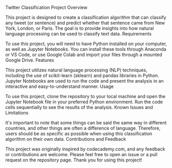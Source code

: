 Twitter Classification Project
Overview

This project is designed to create a classification algorithm that can classify any tweet (or sentence) and predict whether that sentence came from New York, London, or Paris. The goal is to provide insights into how natural language processing can be used to classify text data.
Requirements

To use this project, you will need to have Python installed on your computer, as well as Jupyter Notebooks. You can install these tools through Anaconda or VS Code, or use Google Colab and import your files through a mounted Google Drive.
Features

This project utilizes natural language processing (NLP) techniques, including the use of scikit-learn (sklearn) and pandas libraries in Python. Jupyter Notebooks are used to run the code and present the analysis in an interactive and easy-to-understand manner.
Usage

To use this project, clone the repository to your local machine and open the Jupyter Notebook file in your preferred Python environment. Run the code cells sequentially to see the results of the analysis.
Known Issues and Limitations

It's important to note that some things can be said the same way in different countries, and other things are often a difference of language. Therefore, users should be as specific as possible when using this classification algorithm on their own data.
Contributions and Feedback

This project was originally inspired by codecademy.com, and any feedback or contributions are welcome. Please feel free to open an issue or a pull request on the repository page. Thank you for using this project!
